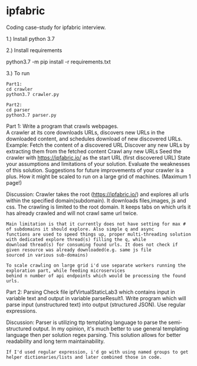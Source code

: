 # ipfabric

Coding case-study for ipfabric interview.

1.) Install python 3.7

2.) Install requirements

python3.7 -m pip install -r requirements.txt

3.) To run

    Part1:
    cd crawler
    python3.7 crawler.py
    
    Part2:
    cd parser
    python3.7 parser.py

Part 1: Write a program that crawls webpages.  
A crawler at its core downloads URLs, discovers new URLs in the downloaded content, and schedules download of new discovered URLs.
Example:
Fetch the content of a discovered URL
Discover any new URLs by extracting them from the fetched content
Crawl any new URLs
Seed the crawler with https://ipfabric.io/ as the start URL (first
discovered URL)
State your assumptions and limitations of your solution. Evaluate the weaknesses of this solution. Suggestions for future improvements of your crawler is a plus. How it might be scaled to run on a large grid of machines. (Maximum 1 page!)

Discussion:
Crawler takes the root (https://ipfabric.io/) and explores all urls within the specified domain(subdomain). It downloads files,images, js and css. 
The crawling is limited to the root domain. It keeps tabs on which urls it has already crawled and will not crawl same url twice.

    Main limitation is that it currently does not have setting for max # of subdomains it should explore. Also simple q and async
    functions are used to speed things up, proper multi-threading solution with dedicated explore thread(s) filling the q, while
    download thread(s) for consuming found urls. It does not check if given resource was already downloaded(e.g. same js file 
    sourced in various sub-domains)

    To scale crawling on large grid i'd use separate workers running the exploration part, while feeding microservices 
    behind n number of api endpoints which would be processing the found urls.
    
Part 2: Parsing
Check file ipfVirtualStaticLab3 which contains input in variable text and output in variable parseResult1. Write program which will parse input (unstructured text) into output (structured JSON). Use regular expressions.

Discussion:
Parser is utilizing ttp templating language to parse the semi-structured output. In my opinion, it's much better to use general templating language then per solution regex parsing. This solution allows for better readability and long term maintainability.

    If I'd used regular expression, i'd go with using named groups to get helper dictionaries/lists and later combined those in code.
